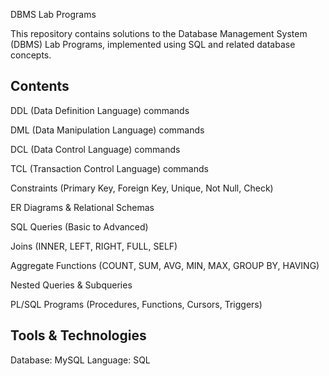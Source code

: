 DBMS Lab Programs

This repository contains solutions to the Database Management System (DBMS) Lab Programs, implemented using SQL and related database concepts.

Contents
-------------------------------
DDL (Data Definition Language) commands

DML (Data Manipulation Language) commands

DCL (Data Control Language) commands

TCL (Transaction Control Language) commands

Constraints (Primary Key, Foreign Key, Unique, Not Null, Check)

ER Diagrams & Relational Schemas

SQL Queries (Basic to Advanced)

Joins (INNER, LEFT, RIGHT, FULL, SELF)

Aggregate Functions (COUNT, SUM, AVG, MIN, MAX, GROUP BY, HAVING)

Nested Queries & Subqueries

PL/SQL Programs (Procedures, Functions, Cursors, Triggers)


Tools & Technologies
-----------------------
Database: MySQL 
Language: SQL
